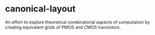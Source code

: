 canonical-layout
================

An effort to explore theoretical combinatorial aspects of computation by creating equivalent grids of PMOS and CMOS transistors.
